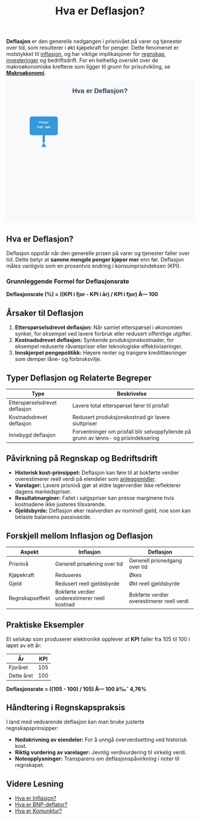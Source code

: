 ﻿---
title: "Hva er Deflasjon?"
seoTitle: "Hva er Deflasjon?"
description: '**Deflasjon** er den generelle nedgangen i prisnivået på varer og tjenester over tid, som resulterer i økt kjøpekraft for penger. Dette fenomenet er motstyk...'
---

**Deflasjon** er den generelle nedgangen i prisnivået på varer og tjenester over tid, som resulterer i økt kjøpekraft for penger. Dette fenomenet er motstykket til [inflasjon](/blogs/regnskap/hva-er-inflasjon "Hva er Inflasjon? Komplett Guide til Inflasjon i Regnskap og Økonomi"), og har viktige implikasjoner for [regnskap](/blogs/regnskap/hva-er-regnskap "Hva er Regnskap? Komplett Guide til Regnskapsføring"), [investeringer](/blogs/regnskap/hva-er-avkastning "Hva er Avkastning? Komplett Guide til Investeringsavkastning og Beregning") og bedriftsdrift.
For en helhetlig oversikt over de makroøkonomiske kreftene som ligger til grunn for prisutvikling, se **[Makroøkonomi](/blogs/regnskap/makrookonomi "Makroøkonomi: Prinsipper og Betydning for Norsk Regnskap")**.

![Illustrasjon av deflasjon og dens påvirkning på økonomi og regnskap](hva-er-deflasjon-image.svg)

## Hva er Deflasjon?

Deflasjon oppstår når den generelle prisen på varer og tjenester faller over tid. Dette betyr at **samme mengde penger kjøper mer** enn før. Deflasjon måles vanligvis som en prosentvis endring i konsumprisindeksen (KPI).

### Grunnleggende Formel for Deflasjonsrate

**Deflasjonsrate (%) = ((KPI i fjor - KPI i år) / KPI i fjor) Ã— 100**

## Årsaker til Deflasjon

1. **Etterspørselsdrevet deflasjon:** Når samlet etterspørsel i økonomien synker, for eksempel ved lavere forbruk eller redusert offentlige utgifter.
2. **Kostnadsdrevet deflasjon:** Synkende produksjonskostnader, for eksempel reduserte råvarepriser eller teknologiske effektiviseringer.
3. **Innskjerpet pengepolitikk:** Høyere renter og trangere kredittløsninger som demper låne- og forbruksvilje.

## Typer Deflasjon og Relaterte Begreper

| **Type**                       | **Beskrivelse**                                                                                   |
|--------------------------------|--------------------------------------------------------------------------------------------------|
| Etterspørselsdrevet deflasjon  | Lavere total etterspørsel fører til prisfall                                                     |
| Kostnadsdrevet deflasjon       | Redusert produksjonskostnad gir lavere sluttpriser                                               |
| Innebygd deflasjon             | Forventninger om prisfall blir selvoppfyllende på grunn av lønns- og prisindeksering             |

## Påvirkning på Regnskap og Bedriftsdrift

* **Historisk kost-prinsippet:** Deflasjon kan føre til at bokførte verdier overestimerer reell verdi på eiendeler som [anleggsmidler](/blogs/regnskap/hva-er-anleggsmidler "Hva er Anleggsmidler? Komplett Guide til Varige Driftsmidler").
* **Varelager:** Lavere prisnivå gjør at eldre lagerverdier ikke reflekterer dagens markedspriser.
* **Resultatmarginer:** Fallet i salgspriser kan presse marginene hvis kostnadene ikke justeres tilsvarende.
* **Gjeldsbyrde:** Deflasjon øker realverdien av nominell gjeld, noe som kan belaste balansens passivaside.

## Forskjell mellom Inflasjon og Deflasjon

| **Aspekt**     | **Inflasjon**                                                | **Deflasjon**                                               |
|----------------|--------------------------------------------------------------|-------------------------------------------------------------|
| Prisnivå       | Generell prisøkning over tid                                 | Generell prisnedgang over tid                               |
| Kjøpekraft     | Reduseres                                                    | Økes                                                        |
| Gjeld          | Redusert reell gjeldsbyrde                                   | Økt reell gjeldsbyrde                                       |
| Regnskapseffekt| Bokførte verdier underestimerer reell kostnad                | Bokførte verdier overestimerer reell verdi                  |

## Praktiske Eksempler

Et selskap som produserer elektronikk opplever at **KPI** faller fra 105 til 100 i løpet av ett år:

| **År**      | **KPI** |
|------------|---------|
| Fjoråret   | 105     |
| Dette året | 100     |

**Deflasjonsrate = ((105 - 100) / 105) Ã— 100 â‰ˆ 4,76%**

## Håndtering i Regnskapspraksis

I land med vedvarende deflasjon kan man bruke justerte regnskapsprinsipper:

* **Nedskrivning av eiendeler:** For å unngå oververdsetting ved historisk kost.
* **Riktig vurdering av varelager:** Jevnlig verdivurdering til virkelig verdi.
* **Noteopplysninger:** Transparens om deflasjonspåvirkning i noter til regnskapet.

## Videre Lesning

* [Hva er Inflasjon?](/blogs/regnskap/hva-er-inflasjon "Hva er Inflasjon? Komplett Guide til Inflasjon i Regnskap og Økonomi")
* [Hva er BNP-deflator?](/blogs/regnskap/hva-er-bnp-deflator "Hva er BNP-deflator? Forklaring og bruk i makro og regnskap")
* [Hva er Konjunktur?](/blogs/regnskap/hva-er-konjunktur "Hva er Konjunktur? En Komplett Guide til Økonomiske Sykluser")











